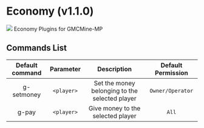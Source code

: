 # Economy (v1.1.0)
![](./assets/img/Economy/pack_icon.png?raw=true)
Economy Plugins for GMCMine-MP

## Commands List
| Default command | Parameter | Description | Default Permission |
| :-----: | :-------: | :---------: | :-------: |
| g-setmoney | `<player>` | Set the money belonging to the selected player | `Owner/Operator` |
| g-pay | `<player>` | Give money to the selected player | `All` |
